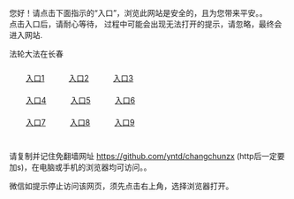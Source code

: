 您好！请点击下面指示的“入口”，浏览此网站是安全的，且为您带来平安。。 <br/>
点击入口后，请耐心等待， 过程中可能会出现无法打开的提示，请忽略，最终会进入网站. </br>

法轮大法在长春<br/>
<div style="padding:10px"><a style="margin:20px" target="_blank" href="https://d3qugrk64407k3.cloudfront.net/2Qpsp?uhblx" id="ccLink1" rel="nofollow">入口1</a> <a target="_blank" style="margin:20px" href="https://d3atzigbieetay.cloudfront.net/2Qpsp?oqfhp" id="ccLink2" rel="nofollow">入口2</a> <a style="margin:20px" target="_blank" href="https://d35rz4k4qwcn8e.cloudfront.net/2Qpsp?bwfpymn" id="ccLink3" rel="nofollow">入口3</a></div>

<div style="padding:10px" ><a style="margin:20px" target="_blank" href="https://d3qugrk64407k3.cloudfront.net/2Qpsp?uhblx" id="ccLink4" rel="nofollow">入口4</a> <a style="margin:20px" href="https://d3atzigbieetay.cloudfront.net/2Qpsp?oqfhp" target="_blank" id="ccLink5" rel="nofollow">入口5</a> <a style="margin:20px" href="https://d35rz4k4qwcn8e.cloudfront.net/2Qpsp?bwfpymn" target="_blank" id="ccLink6" rel="nofollow">入口6</a></div>

<div style="padding:10px"><a style="margin:20px" target="_blank" href="https://d3qugrk64407k3.cloudfront.net/2Qpsp?uhblx" id="ccLink7" rel="nofollow">入口7</a> <a style="margin:20px" href="https://d3atzigbieetay.cloudfront.net/2Qpsp?oqfhp" target="_blank" id="ccLink8" rel="nofollow">入口8</a> <a style="margin:20px" target="_blank" href="https://d35rz4k4qwcn8e.cloudfront.net/2Qpsp?bwfpymn" id="ccLink9" rel="nofollow">入口9</a></div>

<br/>



请复制并记住免翻墙网址 https://github.com/yntd/changchunzx (http后一定要加s)，在电脑或手机的浏览器均可访问。。<br/>

微信如提示停止访问该网页，须先点击右上角，选择浏览器打开。
